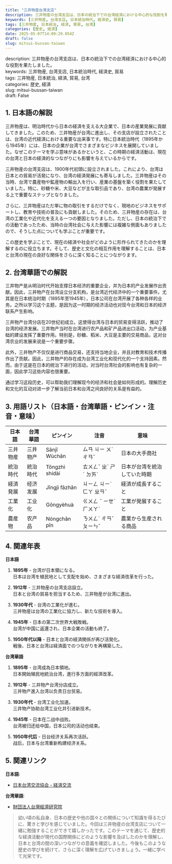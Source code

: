 ```yaml
---
title: "三井物産台湾支店"
description: 三井物産の台湾支店は、日本の統治下での台湾経済における中心的な役割を果たしました。
keywords: [三井物産, 台湾支店, 日本統治時代, 経済史, 貿易]
tags: [三井物産, 日本統治, 経済, 貿易, 台湾]
categories: [歴史, 経済]
date: 2025-05-07T14:09:29.054Z
draft: false
slug: mitsui-bussan-taiwan
---
```


description: 三井物産の台湾支店は、日本の統治下での台湾経済における中心的な役割を果たしました。  
keywords: 三井物産, 台湾支店, 日本統治時代, 経済史, 貿易  
tags: 三井物産, 日本統治, 経済, 貿易, 台湾  
categories: 歴史, 経済  
slug: mitsui-bussan-taiwan  
draft: False  

## 1. 日本語の解説

三井物産は、明治時代から日本の経済を支える大企業で、日本の産業発展に貢献してきました。このため、三井物産が台湾に進出し、その支店が設立されたことは、台湾の近代経済における重要な出来事です。特に日本統治時代（1895年から1945年）には、日本の企業が台湾でさまざまなビジネスを展開していました。なぜこのテーマを学ぶ意味があるかというと、この時期の経済活動は、現在の台湾と日本の経済的なつながりにも影響を与えているからです。

三井物産の台湾支店は、1900年代初頭に設立されました。これにより、台湾は日本との貿易が活発になり、台湾の経済発展にも寄与しました。三井物産はその当時、台湾で農産物や鉱産物の輸出入を行い、産業の基盤を築く役割を果たしていました。特に、砂糖や米、大豆などが主な取引品であり、台湾の農業が発展する上で重要なステップとなりました。

さらに、三井物産はただ単に物の取引をするだけでなく、現地のビジネスをサポートし、教育や技術の普及にも貢献しました。そのため、三井物産の存在は、台湾の工業化や近代化を支える一つの要因となりました。ただし、日本の統治下での活動であったため、当時の台湾社会に与えた影響には複雑な側面もありましたので、そうした点についても学ぶことが重要です。

この歴史を学ぶことで、現在の経済や社会がどのように形作られてきたのかを理解するのに役立ちます。そして、歴史と文化の相互作用を理解することは、日本と台湾の現在の良好な関係をさらに深く知ることにつながります。

## 2. 台湾華語での解説

三井物产是从明治时代开始支撑日本经济的重要企业，并为日本的产业发展作出贡献。因此，三井物产在台湾设立分支机构，是台湾近代经济中的一个重要事件。尤其是在日本统治时期（1895年至1945年），日本公司在台湾开展了各种各样的业务。之所以学习这个主题，是因为这一时期的经济活动也对现今台湾和日本的经济联系产生影响。

三井物产台湾分店在20世纪初成立。这使得台湾与日本的贸易变得活跃，推动了台湾的经济发展。三井物产当时在台湾进行农产品和矿产品进出口活动，为产业基础的建设发挥了重要作用。特别是，砂糖、稻米、大豆是主要的交易商品，这对台湾农业的发展来说是一个重要步骤。

此外，三井物产不仅仅是进行商品交易，还支持当地企业，并且对教育和技术传播作出了贡献。因此，三井物产的存在成为台湾工业化和现代化的一个支持因素。然而，由于这是在日本的统治下进行的活动，对当时台湾社会的影响也有复杂的一面，因此学习这些内容也很重要。

通过学习这段历史，可以帮助我们理解现今的经济和社会是如何形成的。理解历史和文化的互动对进一步了解当前日本和台湾之间良好的关系是有益的。

## 3. 用語リスト（日本語・台湾華語・ピンイン・注音・意味）

| 日本語        | 台湾華語    | ピンイン                | 注音           | 意味                         |
|---------------|-------------|-------------------------|----------------|------------------------------|
| 三井物産      | 三井物产    | Sānjǐ Wùchǎn            | ㄙㄢ ㄐㄧ ㄨˋ ㄔㄢˇ | 日本の大手商社                  |
| 統治時代      | 統治時代    | Tǒngzhì shídài          | ㄊㄨㄥˇ ㄓˋ ㄕˊ ㄉㄞˋ | 日本が台湾を統治していた時期    |
| 経済発展      | 经济发展    | Jīngjì fāzhǎn           | ㄐㄧㄥ ㄐㄧˋ ㄈㄚ ㄓㄢˇ | 経済が成長すること              |
| 工業化        | 工业化      | Gōngyèhuà               | ㄍㄨㄥ ˉ ㄧㄝˋ ㄏㄨㄚˋ | 工業が発展すること              |
| 農産物        | 农产品      | Nóngchǎn pǐn           | ㄋㄨㄥˊ ㄔㄢˇ ㄆㄧㄣˇ | 農業から生産される商品          |

## 4. 関連年表

**日本語**

1. **1895年** - 台湾が日本領になる。  
   日本は台湾を植民地として支配を始め、さまざまな経済改革を行った。

2. **1912年** - 三井物産の台湾支店設立。  
   日本と台湾の貿易を担当するため、三井物産が台湾に進出。

3. **1930年代** - 台湾の工業化が進む。  
   三井物産は台湾の工業化に協力し、新たな技術を導入。

4. **1945年** - 日本の第二次世界大戦敗戦。  
   台湾が中国に返還され、日本企業の活動も終了。

5. **1950年代以降** - 日本と台湾の経済関係が再び活発化。  
   戦後、日本と台湾は経済面でのつながりを再構築した。

**台湾華語**

1. **1895年** - 台湾成為日本領地。  
   日本開始殖民地統治台湾，進行多方面的經濟改革。

2. **1912年** - 三井物产台湾分店成立。  
   三井物产進入台湾以负责日台贸易。

3. **1930年代** - 台湾工业化加速。  
   三井物产协助台湾工业化并引进新技术。

4. **1945年** - 日本在二战中战败。  
   台湾被归还给中国，日本公司的活动也结束。

5. **1950年代后** - 日台经济关系再次活跃。  
   战后，日本与台湾重新构建经济关系。

## 5. 関連リンク 

**日本語**: 
- [日本台湾交流協会 - 経済交流](https://www.koryu.or.jp/relations/economicrelations/)

**台湾華語**:
- [財団法人台灣經濟研究院](https://www.tier.org.tw/)

> 幼い頃の私自身、日本の歴史や他の国々との関係について知識を得るたびに、驚きと学びを感じていました。今回は三井物産の台湾支店について一緒に勉強することができて嬉しかったです。このテーマを通じて、歴史的な経済活動が現代の国際関係にどのような影響を及ぼしたのかを理解し、日本と台湾の間の深いつながりの意義を確認しました。今後もこのような歴史の学びを続けて、さらに深く理解を広げていきましょう。一緒に学べて光栄です。
